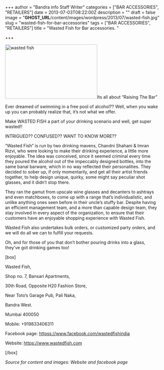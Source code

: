+++
author = "Bandra info Staff Writer"
categories = ["BAR ACCESSORIES", "RETAILERS"]
date = 2013-07-03T08:22:00Z
description = ""
draft = false
image = "__GHOST_URL__/content/images/wordpress/2013/07/wasted-fish.jpg"
slug = "wasted-fish-for-bar-accessories"
tags = ["BAR ACCESSORIES", "RETAILERS"]
title = "Wasted Fish for Bar accessories. "

+++


<p><a href="https://i0.wp.com/bandra.info/wp-content/uploads/2013/07/wasted-fish.jpg?ssl=1"><img loading="lazy" class="size-medium wp-image-3377 alignright" alt="wasted fish" src="https://i0.wp.com/bandra.info/wp-content/uploads/2013/07/wasted-fish.jpg?resize=300%2C176&#038;ssl=1" width="300" height="176" srcset="https://i0.wp.com/bandra.info/wp-content/uploads/2013/07/wasted-fish.jpg?resize=300%2C176&amp;ssl=1 300w, https://i0.wp.com/bandra.info/wp-content/uploads/2013/07/wasted-fish.jpg?w=598&amp;ssl=1 598w" sizes="(max-width: 300px) 100vw, 300px" data-recalc-dims="1" /></a>Its all about &#8220;Raising The Bar&#8221;</p>
<p>Ever dreamed of swimming in a free pool of alcohol?? Well, when you wake up you can probably realize that, it’s not what we offer.</p>
<p>Make WASTED FISH a part of your drinking scenario and well, get super wasted!!</p>
<p>INTRIGUED?? CONFUSED?? WANT TO KNOW MORE??</p>
<p>&#8220;Wasted Fish&#8221; is run by two drinking mavens, Chandni Shahani &amp; Imran Rizvi, who were looking to make their drinking experience, a little more enjoyable. The idea was conceived, since it seemed criminal every time they poured the alcohol out of the impeccably designed bottles, into the same banal barware, which in no way reflected their personalities. They decided to sober up, if only momentarily, and get all their artist friends together, to help design unique, quirky, some might say peculiar shot glasses, and it didn&#8217;t stop there.</p>
<p>They ran the gamut from upscale wine glasses and decanters to ashtrays and even matchboxes, to come up with a range that’s individualistic, and unlike anything ones seen before in their uncle&#8217;s stuffy bar. Despite having an efficient management team, and a more than capable design team, they stay involved in every aspect of the organization, to ensure that their customers have an enjoyable shopping experience with Wasted Fish.</p>
<p>Wasted Fish also undertakes bulk orders, or customized party orders, and we will do all we can to fulfill your requests.</p>
<p>Oh, and for those of you that don&#8217;t bother pouring drinks into a glass, they&#8217;ve got drinking games too!</p>
<p>[box]</p>
<p>Wasted Fish,<b> </b></p>
<p>Shop no. 7, Bansari Apartments,</p>
<p>30th Road, Opposite H20 Fashion Store,</p>
<p>Near Toto&#8217;s Garage Pub, Pali Naka,</p>
<p>Bandra West.</p>
<p>Mumbai 400050</p>
<p>Mobile: +919833406311</p>
<p>Facebook page: <a href="httpss://www.facebook.com/wastedfishindia" target="_blank">httpss://www.facebook.com/wastedfishindia</a></p>
<p>Website:<b> </b><a href="https://www.wastedfish.com/">https://www.wastedfish.com</a></p>
<p>[/box]</p>
<p><em>Source for content and images: Website and facebook page<br />
</em></p>



